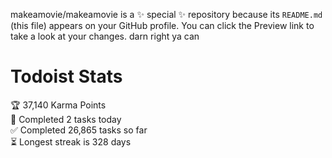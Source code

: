 makeamovie/makeamovie is a ✨ special ✨ repository because its `README.md` (this file) appears on your GitHub profile.
You can click the Preview link to take a look at your changes. darn right ya can

# Todoist Stats

<!-- TODO-IST:START -->
🏆  37,140 Karma Points           
🌸  Completed 2 tasks today           
✅  Completed 26,865 tasks so far           
⏳  Longest streak is 328 days
<!-- TODO-IST:END -->